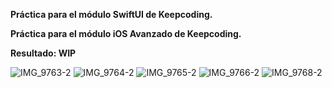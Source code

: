 **Práctica para el módulo SwiftUI de Keepcoding.**

**Práctica para el módulo iOS Avanzado de Keepcoding.**

**Resultado: WIP**

![IMG_9763-2](https://github.com/agavgar/Practica_Seguridad_AGGA/assets/98350985/1687a809-d51a-4444-819b-bb79c1087984)
![IMG_9764-2](https://github.com/agavgar/Practica_Seguridad_AGGA/assets/98350985/c5820a67-aadc-4b6c-8503-c6349559a1fd)
![IMG_9765-2](https://github.com/agavgar/Practica_Seguridad_AGGA/assets/98350985/5368eb5a-a71d-4218-9248-77bf5e4ef248)
![IMG_9766-2](https://github.com/agavgar/Practica_Seguridad_AGGA/assets/98350985/4e218066-1e8a-4521-9393-e07ad9ec4d72)
![IMG_9768-2](https://github.com/agavgar/Practica_Seguridad_AGGA/assets/98350985/36ec78b1-95a9-4c4b-8a74-b81a44ceddfb)
